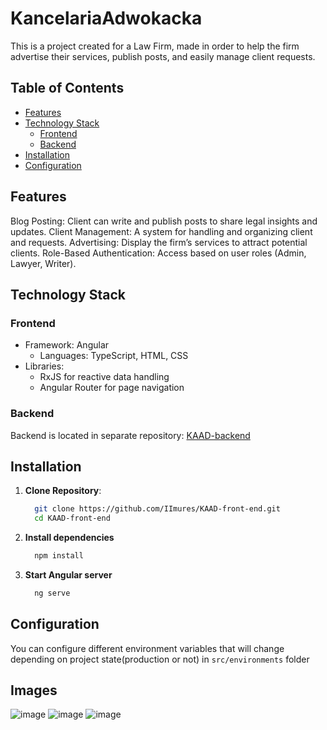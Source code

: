 # KancelariaAdwokacka

This is a project created for a Law Firm, made in order to help the firm advertise their services, publish posts, and easily manage client requests.

## Table of Contents

- [Features](#features)
- [Technology Stack](#technology-stack)
  - [Frontend](#frontend)
  - [Backend](#backend)
- [Installation](#installation)
- [Configuration](#configuration)

## Features

Blog Posting: Client can write and publish posts to share legal insights and updates.
Client Management: A system for handling and organizing client and requests.
Advertising: Display the firm’s services to attract potential clients.
Role-Based Authentication: Access based on user roles (Admin, Lawyer, Writer).

## Technology Stack
### Frontend
- Framework: Angular
  - Languages: TypeScript, HTML, CSS
- Libraries:
  - RxJS for reactive data handling
  - Angular Router for page navigation
### Backend 
  Backend is located in separate repository: [KAAD-backend](https://github.com/IImures/KAAD-back-end)

## Installation
  1. **Clone Repository**:
     ```sh
       git clone https://github.com/IImures/KAAD-front-end.git
       cd KAAD-front-end
     ```
  2. **Install dependencies**
      ```sh
        npm install
      ```
  3. **Start Angular server**
      ```sh
        ng serve
      ```
## Configuration
You can configure different environment variables that will change depending on project state(production or not) in `src/environments` folder
## Images
![image](https://github.com/user-attachments/assets/bc65f41b-e9fd-4f91-8918-a9c3de0baf35)
![image](https://github.com/user-attachments/assets/8c69f217-35ab-4e3b-9dc8-8e3493dbfe8e)
![image](https://github.com/user-attachments/assets/06bf45cd-8df0-4b6b-ba23-294aa054d024)



